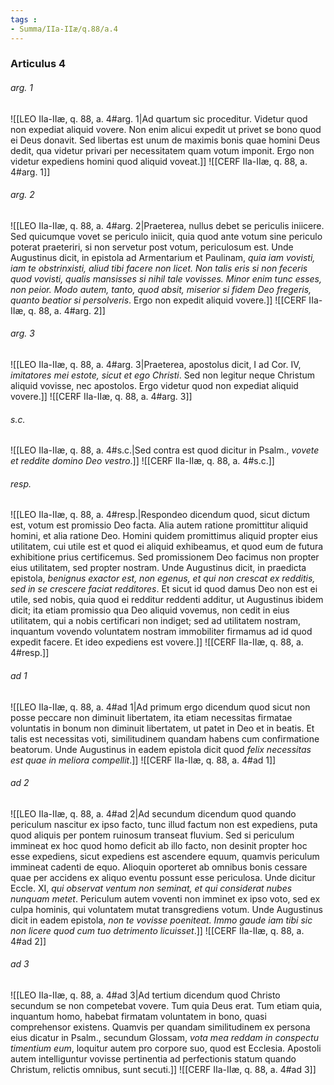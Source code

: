 ```yaml
---
tags : 
- Summa/IIa-IIæ/q.88/a.4
---
```


### Articulus 4

###### arg. 1
![[LEO IIa-IIæ, q. 88, a. 4#arg. 1|Ad quartum sic proceditur. Videtur quod non expediat aliquid vovere. Non enim alicui expedit ut privet se bono quod ei Deus donavit. Sed libertas est unum de maximis bonis quae homini Deus dedit, qua videtur privari per necessitatem quam votum imponit. Ergo non videtur expediens homini quod aliquid voveat.]]
![[CERF IIa-IIæ, q. 88, a. 4#arg. 1]]

###### arg. 2
![[LEO IIa-IIæ, q. 88, a. 4#arg. 2|Praeterea, nullus debet se periculis iniicere. Sed quicumque vovet se periculo iniicit, quia quod ante votum sine periculo poterat praeteriri, si non servetur post votum, periculosum est. Unde Augustinus dicit, in epistola ad Armentarium et Paulinam, *quia iam vovisti, iam te obstrinxisti, aliud tibi facere non licet. Non talis eris si non feceris quod vovisti, qualis mansisses si nihil tale vovisses. Minor enim tunc esses, non peior. Modo autem, tanto, quod absit, miserior si fidem Deo fregeris, quanto beatior si persolveris*. Ergo non expedit aliquid vovere.]]
![[CERF IIa-IIæ, q. 88, a. 4#arg. 2]]

###### arg. 3
![[LEO IIa-IIæ, q. 88, a. 4#arg. 3|Praeterea, apostolus dicit, I ad Cor. IV, *imitatores mei estote, sicut et ego Christi*. Sed non legitur neque Christum aliquid vovisse, nec apostolos. Ergo videtur quod non expediat aliquid vovere.]]
![[CERF IIa-IIæ, q. 88, a. 4#arg. 3]]

###### s.c.
![[LEO IIa-IIæ, q. 88, a. 4#s.c.|Sed contra est quod dicitur in Psalm., *vovete et reddite domino Deo vestro*.]]
![[CERF IIa-IIæ, q. 88, a. 4#s.c.]]

###### resp.
![[LEO IIa-IIæ, q. 88, a. 4#resp.|Respondeo dicendum quod, sicut dictum est, votum est promissio Deo facta. Alia autem ratione promittitur aliquid homini, et alia ratione Deo. Homini quidem promittimus aliquid propter eius utilitatem, cui utile est et quod ei aliquid exhibeamus, et quod eum de futura exhibitione prius certificemus. Sed promissionem Deo facimus non propter eius utilitatem, sed propter nostram. Unde Augustinus dicit, in praedicta epistola, *benignus exactor est, non egenus, et qui non crescat ex redditis, sed in se crescere faciat redditores*. Et sicut id quod damus Deo non est ei utile, sed nobis, quia quod ei redditur reddenti additur, ut Augustinus ibidem dicit; ita etiam promissio qua Deo aliquid vovemus, non cedit in eius utilitatem, qui a nobis certificari non indiget; sed ad utilitatem nostram, inquantum vovendo voluntatem nostram immobiliter firmamus ad id quod expedit facere. Et ideo expediens est vovere.]]
![[CERF IIa-IIæ, q. 88, a. 4#resp.]]

###### ad 1
![[LEO IIa-IIæ, q. 88, a. 4#ad 1|Ad primum ergo dicendum quod sicut non posse peccare non diminuit libertatem, ita etiam necessitas firmatae voluntatis in bonum non diminuit libertatem, ut patet in Deo et in beatis. Et talis est necessitas voti, similitudinem quandam habens cum confirmatione beatorum. Unde Augustinus in eadem epistola dicit quod *felix necessitas est quae in meliora compellit*.]]
![[CERF IIa-IIæ, q. 88, a. 4#ad 1]]

###### ad 2
![[LEO IIa-IIæ, q. 88, a. 4#ad 2|Ad secundum dicendum quod quando periculum nascitur ex ipso facto, tunc illud factum non est expediens, puta quod aliquis per pontem ruinosum transeat fluvium. Sed si periculum immineat ex hoc quod homo deficit ab illo facto, non desinit propter hoc esse expediens, sicut expediens est ascendere equum, quamvis periculum immineat cadenti de equo. Alioquin oporteret ab omnibus bonis cessare quae per accidens ex aliquo eventu possunt esse periculosa. Unde dicitur Eccle. XI, *qui observat ventum non seminat, et qui considerat nubes nunquam metet*. Periculum autem voventi non imminet ex ipso voto, sed ex culpa hominis, qui voluntatem mutat transgrediens votum. Unde Augustinus dicit in eadem epistola, *non te vovisse poeniteat. Immo gaude iam tibi sic non licere quod cum tuo detrimento licuisset*.]]
![[CERF IIa-IIæ, q. 88, a. 4#ad 2]]

###### ad 3
![[LEO IIa-IIæ, q. 88, a. 4#ad 3|Ad tertium dicendum quod Christo secundum se non competebat vovere. Tum quia Deus erat. Tum etiam quia, inquantum homo, habebat firmatam voluntatem in bono, quasi comprehensor existens. Quamvis per quandam similitudinem ex persona eius dicatur in Psalm., secundum Glossam, *vota mea reddam in conspectu timentium eum*, loquitur autem pro corpore suo, quod est Ecclesia. Apostoli autem intelliguntur vovisse pertinentia ad perfectionis statum quando Christum, relictis omnibus, sunt secuti.]]
![[CERF IIa-IIæ, q. 88, a. 4#ad 3]]

